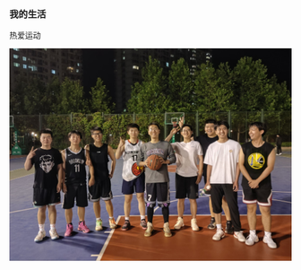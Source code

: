 ### 我的生活


热爱运动




![6fe059bff8a21025143fb331366fe87b](https://raw.githubusercontent.com/Elmo2022/pictureBed/master/img/202407192217219.jpg)